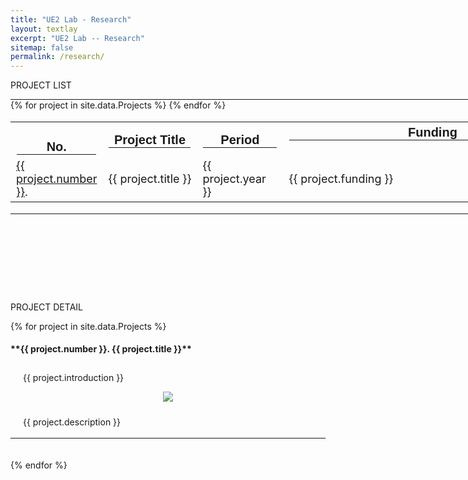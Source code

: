 ```yaml
---
title: "UE2 Lab - Research"
layout: textlay
excerpt: "UE2 Lab -- Research"
sitemap: false
permalink: /research/
---
```


<style>
  hr {
    margin: 0;
    border-color: black;
  }
</style>


<p class="title-center">PROJECT LIST</p>

<hr style="width: 1200px; border-width: 2px;">
<table style="width: 1200px; font-size: 18px;">
  <tr style="font-size: 20px; font-family: Arial">
    <th> <br> No.<hr></th><th>Project Title<hr></th><th>Period<hr></th><th>Funding<hr> <br> </th>
  </tr>
{% for project in site.data.Projects %}
  <tr>
    <td class="project-cell" style="width: 70px;"><a href="#project-{{ project.number }}">{{ project.number }}</a>.</td><td class="project-cell">{{ project.title }}</td><td class="project-cell" style="width: 120px;">{{ project.year }}</td><td class="project-cell" style="width: 460px;">{{ project.funding }}</td>
  </tr>
{% endfor %}
</table>
<hr style="width: 1200px; border-width: 2px; margin-bottom: 140px;">


<p class="title-center">PROJECT DETAIL</p> 
{% for project in site.data.Projects %}
<h4 id="project-{{ project.number }}">**{{ project.number }}. {{ project.title }}**</h4>
<div style="background-color:transparent; padding-top: 10px; padding-right: 20px; padding-bottom: 0.1px; padding-left: 20px;">{{ project.introduction }}
</div>
<p align="center"><img src="{{ site.url }}{{ site.baseurl }}/images/research/{{ project.image }}" class='research-image'></p>

<div style="background-color:transparent; padding-top: 10px; padding-right: 20px; padding-bottom: 0.1px; padding-left: 20px;">{{ project.description }}
</div><br>
<hr style="border-color: black;">
<br><br>
{% endfor %}

